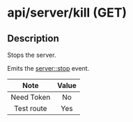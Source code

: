 # api/server/kill (GET)

## Description

Stops the server.

Emits the [server::stop](../../03_Back-end_Modules/04_Pipe/Events.md#serverclose-event) event.

|    Note    | Value |
| :--------: | :---: |
| Need Token |  No   |
| Test route |  Yes  |
